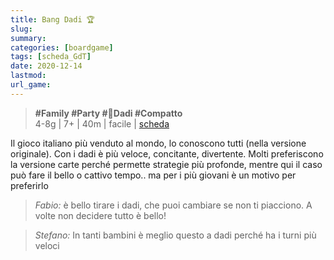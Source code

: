 ```yaml
---
title: Bang Dadi 🏆
slug: 
summary: 
categories: [boardgame]
tags: [scheda_GdT]
date: 2020-12-14
lastmod: 
url_game: 
---
```

> **#Family #Party #🎲Dadi #Compatto**  
> 4-8g | 7+ | 40m | facile | [scheda](https://boardgamegeek.com/boardgame/143741/bang-dice-game)  

Il gioco italiano più venduto al mondo, lo conoscono tutti (nella versione originale). Con i dadi è più veloce, concitante, divertente.
Molti preferiscono la versione carte perché permette strategie più profonde, mentre qui il caso può fare il bello o cattivo tempo.. ma per i più giovani è un motivo per preferirlo

> *Fabio:*
> è bello tirare i dadi, che puoi cambiare se non ti piacciono. A volte non decidere tutto è bello!

> *Stefano:*
> In tanti bambini è meglio questo a dadi perché ha i turni più veloci


